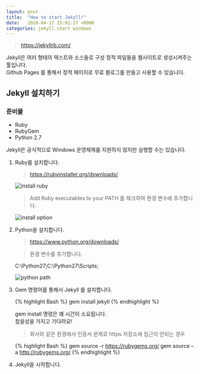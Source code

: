 ```yaml
---
layout: post
title:  "How to start Jekyll!"
date:   2018-04-17 15:01:27 +0900
categories: jekyll start windows
---
```


> <https://jekyllrb.com/>

Jekyll은 여러 형태의 텍스트와 소스들로 구성 정적 파일들을 웹사이트로 생성시켜주는 툴입니다.<br>
Github Pages 를 통해서 정적 페이지로 무료 블로그를 만들고 사용할 수 있습니다.<br>

Jekyll 설치하기
-------------

### 준비물

* Ruby
* RubyGem
* Python 2.7

Jekyll은 공식적으로 Windows 운영체제를 지원하지 않지만 실행할 수는 있습니다.

1. Ruby를 설치합니다.
    > <https://rubyinstaller.org/downloads/>

    ![install ruby]({{site.url}}/assets/jekyll/ruby1.png)

    > Add Ruby executables to your PATH 를 체크하여 환경 변수에 추가합니다.

    ![install option]({{site.url}}/assets/jekyll/ruby2.jpg)
   
2. Python을 설치합니다.

    > <https://www.python.org/downloads/>
     
    > 환경 변수를 추가합니다.
    
    C:\Python27;C:\Python27\Scripts;
    
    ![python path]({{site.url}}/assets/jekyll/python1.png)
    
3. Gem 명령어를 통해서 Jekyll 를 설치합니다.
    
    {% highlight Bash %}
    gem install jekyll
    {% endhighlight %}
    
    gem install 명령은 꽤 시간이 소요됩니다.<br>
    참을성을 가지고 기다려요!
    
    > 회사와 같은 환경에서 인증서 문제로 https 저장소에 접근이 안되는 경우
    
    {% highlight Bash %}
    gem source -r https://rubygems.org/
    gem source –a http://rubygems.org/
    {% endhighlight %}
    
4. Jekyll을 시작합니다.

[python2.7]: https://www.python.org/downloads/
[tale-github]: https://github.com/chesterhow/tale
[jekyll-kor]: http://jekyllrb-ko.github.io/
[reference-site]: http://tech.whatap.io/2015/09/11/install-jekyll-on-windows/
[markdown]: https://gist.github.com/ihoneymon/652be052a0727ad59601